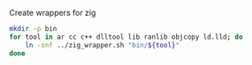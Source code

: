 Create wrappers for zig

```sh
mkdir -p bin
for tool in ar cc c++ dlltool lib ranlib objcopy ld.lld; do
	ln -snf ../zig_wrapper.sh "bin/${tool}"
done
```
